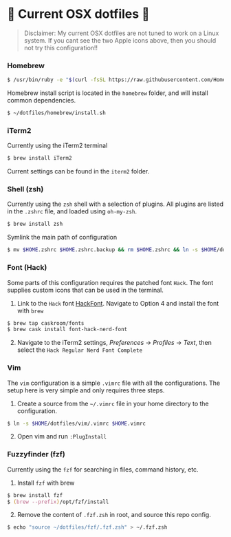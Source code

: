 #  Current OSX dotfiles 

> Disclaimer: My current OSX dotfiles are not tuned to work on a Linux system. If you cant see the two Apple icons above, then you should not try this configuration!!

### Homebrew

```sh
$ /usr/bin/ruby -e "$(curl -fsSL https://raw.githubusercontent.com/Homebrew/install/master/install)"
```

Homebrew install script is located in the `homebrew` folder, and will install common dependencies.

```sh
$ ~/dotfiles/homebrew/install.sh
```

### iTerm2

Currently using the iTerm2 terminal

```sh
$ brew install iTerm2
```

Current settings can be found in the `iterm2` folder.


### Shell (zsh)

Currently using the `zsh` shell with a selection of plugins. All plugins are listed in the `.zshrc` file, and loaded using `oh-my-zsh`.

```zsh
$ brew install zsh
```

Symlink the main path of configuration

```zsh
$ mv $HOME.zshrc $HOME.zshrc.backup && rm $HOME.zshrc && ln -s $HOME/dotfiles/zsh/.zshrc $HOME.zshrc
```

### Font (Hack)

Some parts of this configuration requires the patched font `Hack`.
The font supplies custom icons that can be used in the terminal.

1. Link to the `Hack` font [HackFont](https://github.com/ryanoasis/nerd-fonts). Navigate to Option 4
   and install the font with `brew`

```zsh
$ brew tap caskroom/fonts
$ brew cask install font-hack-nerd-font
```

2. Navigate to the iTerm2 settings, _Preferences_ -> _Profiles_ -> _Text_, then select
   the `Hack Regular Nerd Font Complete`

### Vim

The `vim` configuration is a simple `.vimrc` file with all the configurations. The setup here is very simple
and only requires three steps.

1. Create a source from the `~/.vimrc` file in your home directory to the configuration.

```zsh
$ ln -s $HOME/dotfiles/vim/.vimrc $HOME.vimrc
```

2. Open vim and run `:PlugInstall`

### Fuzzyfinder (fzf)

Currently using the `fzf` for searching in files, command history, etc.

1. Install `fzf` with brew

```zsh
$ brew install fzf
$ (brew --prefix)/opt/fzf/install
```

2. Remove the content of `.fzf.zsh` in root, and source this repo config.

```zsh
$ echo "source ~/dotfiles/fzf/.fzf.zsh" > ~/.fzf.zsh
```
